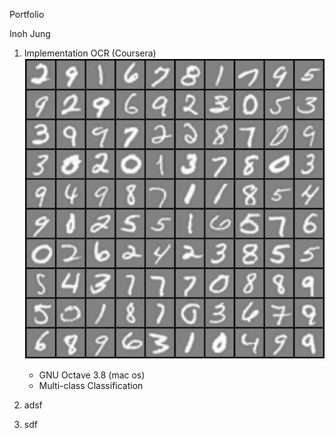 Portfolio

Inoh Jung


1. Implementation OCR (Coursera)
    ![Alt text](./page_res/fig001.png)
    
    - GNU Octave 3.8 (mac os)
    - Multi-class Classification
    
2. adsf
3. sdf